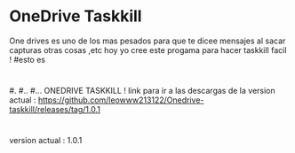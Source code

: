 # OneDrive Taskkill
One drives es uno de los mas pesados para que te dicee mensajes al sacar capturas otras cosas ,etc
hoy yo cree este progama para hacer taskkill facil !
#esto es
#
#
#
#.
#..
#... ONEDRIVE TASKKILL ! 
link para ir a las descargas de la version actual : https://github.com/leowww213122/Onedrive-taskkill/releases/tag/1.0.1
#
#
#
#
#
version actual : 1.0.1
